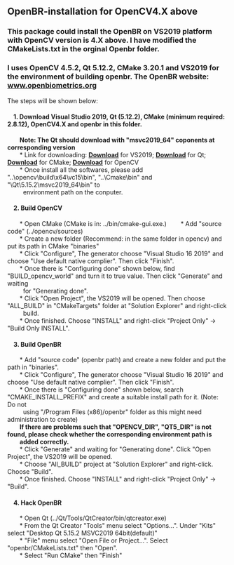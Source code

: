 ## OpenBR-installation for OpenCV4.X above
### This package could install the OpenBR on VS2019 platform with OpenCV version is 4.X above. I have modified the CMakeLists.txt in the orginal Openbr folder.
### I uses OpenCV 4.5.2, Qt 5.12.2, CMake 3.20.1 and VS2019 for the environment of building openbr. The OpenBR website: www.openbiometrics.org  
The steps will be shown below:
#### &emsp;1. Download Visual Studio 2019, Qt (5.12.2), CMake (minimum required: 2.8.12), OpenCV4.X and openbr in this folder.  
&emsp;&emsp;**Note: The Qt should download with "msvc2019_64" coponents at corresponding version**  
&emsp;&emsp;* Link for downloading: **[Download](https://visualstudio.microsoft.com/zh-hans/vs/)** for VS2019; **[Download](https://www.qt.io/download)** for Qt; **[Download](https://cmake.org/download/)** for CMake; **[Download](https://opencv.org/releases/)** for OpenCV  
&emsp;&emsp;* Once install all the softwares, please add "..\opencv\build\x64\vc15\bin", "..\Cmake\bin" and "\Qt\5.15.2\msvc2019_64\bin" to  
&emsp;&emsp;&nbsp;&nbsp;environment path on the conputer.
#### &emsp;2. Build OpenCV  
&emsp;&emsp;* Open CMake (CMake is in: ../bin/cmake-gui.exe.) 
&emsp;&emsp;* Add "source code" (../opencv/sources)  
&emsp;&emsp;* Create a new folder (Recommend: in the same folder in opencv) and put its path in CMake "binaries"  
&emsp;&emsp;* Click "Configure", The generator choose "Visual Studio 16 2019" and choose "Use default native complier". Then click "Finish".  
&emsp;&emsp;* Once there is "Configuring done" shown below, find "BUILD_opencv_world" and turn it to true value. Then click "Generate" and waiting  
&emsp;&emsp;&nbsp;&nbsp;for "Generating done".  
&emsp;&emsp;* Click "Open Project", the VS2019 will be opened. Then choose "ALL_BUILD" in "CMakeTargets" folder at "Solution Explorer" and right-click  
&emsp;&emsp;&nbsp;&nbsp;build.  
&emsp;&emsp;* Once finished. Choose "INSTALL" and right-click "Project Only" -> "Build Only INSTALL".  
#### &emsp;3. Build OpenBR  
&emsp;&emsp;* Add "source code" (openbr path) and create a new folder and put the path in "binaries".  
&emsp;&emsp;* Click "Configure", The generator choose "Visual Studio 16 2019" and choose "Use default native complier". Then click "Finish".  
&emsp;&emsp;* Once there is "Configuring done" shown below, search "CMAKE_INSTALL_PREFIX" and create a suitable install path for it. (Note: Do not  
&emsp;&emsp;&nbsp;&nbsp;using "/Program Files (x86)/openbr" folder as this might need administration to create)  
&emsp;&emsp;**If there are problems such that "OPENCV_DIR", "QT5_DIR" is not found, please check whether the corresponding environment path is  
&emsp;&emsp;added correctly.**  
&emsp;&emsp;* Click "Generate" and waiting for "Generating done". Click "Open Project", the VS2019 will be opened.   
&emsp;&emsp;* Choose "All_BUILD" project at "Solution Explorer" and right-click. Choose "Build".  
&emsp;&emsp;* Once finished. Choose "INSTALL" and right-click "Project Only" -> "Build".  
#### &emsp;4. Hack OpenBR
&emsp;&emsp;* Open Qt (../Qt/Tools/QtCreator/bin/qtcreator.exe)  
&emsp;&emsp;* From the Qt Creator "Tools" menu select "Options...". Under "Kits" select "Desktop Qt 5.15.2 MSVC2019 64bit(default)"  
&emsp;&emsp;* "File" menu select "Open File or Project...". Select "openbr/CMakeLists.txt" then "Open".  
&emsp;&emsp;* Select "Run CMake" then "Finish"
